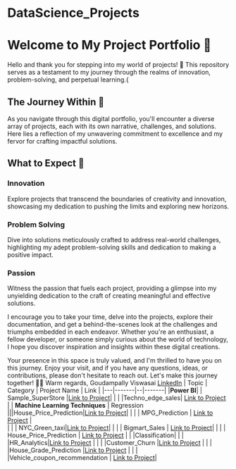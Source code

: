 # DataScience_Projects

# Welcome to My Project Portfolio 🚀

Hello and thank you for stepping into my world of projects! 🌟 This repository serves as a testament to my journey through the realms of innovation, problem-solving, and perpetual learning.{

## The Journey Within 🌌

As you navigate through this digital portfolio, you'll encounter a diverse array of projects, each with its own narrative, challenges, and solutions. Here lies a reflection of my unwavering commitment to excellence and my fervor for crafting impactful solutions.

## What to Expect 🚀

### Innovation
Explore projects that transcend the boundaries of creativity and innovation, showcasing my dedication to pushing the limits and exploring new horizons.

### Problem Solving
Dive into solutions meticulously crafted to address real-world challenges, highlighting my adept problem-solving skills and dedication to making a positive impact.

### Passion
Witness the passion that fuels each project, providing a glimpse into my unyielding dedication to the craft of creating meaningful and effective solutions.

I encourage you to take your time, delve into the projects, explore their documentation, and get a behind-the-scenes look at the challenges and triumphs embedded in each endeavor. Whether you're an enthusiast, a fellow developer, or someone simply curious about the world of technology, I hope you discover inspiration and insights within these digital creations.

Your presence in this space is truly valued, and I'm thrilled to have you on this journey. Enjoy your visit, and if you have any questions, ideas, or contributions, please don't hesitate to reach out. Let's make this journey together! 🚀✨
Warm regards,
Goudampally Viswasai [LinkedIn](https://www.linkedin.com/in/viswasai-goudampally-b00869239/)
| Topic | Category | Project Name | Link |
|---|-------|--|-------|
|**Power BI**| | Sample_SuperStore |[Link to Project](https://github.com/viswasai11/Sample_superstore)|
| | |Techno_edge_sales| [Link to Project](https://github.com/viswasai11/Techno_edge_sales) |
| **Machine Learning Techniques** | Regression |||House_Price_Prediction|[Link to Project](https://github.com/viswasai11/House_Price_Prediction)|
| | | MPG_Prediction | [Link to Project](https://github.com/viswasai11/MPG_Prediction) |  
| | | NYC_Green_taxi|[Link to Project](https://github.com/viswasai11/NYC_Green_Taxi)|
| | | Bigmart_Sales | [Link to Project](https://github.com/viswasai11/BIG_MART_SALES)|
| | | House_Price_Prediction | [Link to Project](https://github.com/viswasai11/House_Price_Prediction) |
| |Classification|
| | |HR_Analytics|[Link to Project](https://github.com/viswasai11/Hr_Analystics) |
| | |Customer_Churn |[Link to Project](https://github.com/viswasai11/Customer_Churn) |
| | |House_Grade_Prediction |[Link to Project](https://github.com/viswasai11/House-Grade-Prediction) |
| | |Vehicle_coupon_recommendation | [Link to Project](https://github.com/viswasai11/Vehicle_coupon_recommendation/tree/main)|
